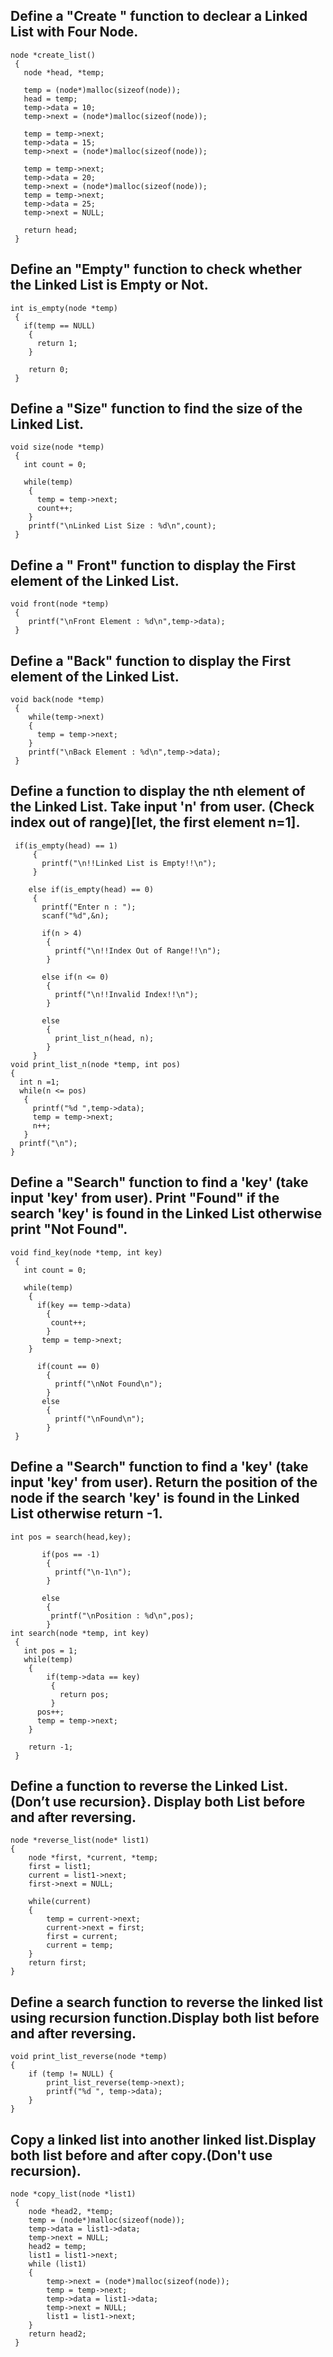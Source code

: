 ## Define a "Create " function to declear a Linked List with Four Node.

```
node *create_list()
 {
   node *head, *temp;

   temp = (node*)malloc(sizeof(node));
   head = temp;
   temp->data = 10;
   temp->next = (node*)malloc(sizeof(node));

   temp = temp->next;
   temp->data = 15;
   temp->next = (node*)malloc(sizeof(node));

   temp = temp->next;
   temp->data = 20;
   temp->next = (node*)malloc(sizeof(node));
   temp = temp->next;
   temp->data = 25;
   temp->next = NULL;

   return head;
 }
 ```


## Define an "Empty" function to check whether the Linked List is Empty or Not.

```
int is_empty(node *temp)
 {
   if(temp == NULL)
    {
      return 1;
    }

    return 0;
 }
 ```


## Define a "Size" function to find the size of the Linked List.

```
void size(node *temp)
 {
   int count = 0;

   while(temp)
    {
      temp = temp->next;
      count++;
    }
    printf("\nLinked List Size : %d\n",count);
 }
 ```


## Define a " Front" function to display the First element of the Linked List.

```
void front(node *temp)
 {
    printf("\nFront Element : %d\n",temp->data);
 }
 ```


## Define a "Back" function to display the First element of the Linked List.

```
void back(node *temp)
 {
    while(temp->next)
    {
      temp = temp->next;
    }
    printf("\nBack Element : %d\n",temp->data);
 }
 ```


## Define a function to display the nth element of the Linked List. Take input 'n' from user. (Check index out of range)[let, the first element n=1].

```
 if(is_empty(head) == 1)
     {
       printf("\n!!Linked List is Empty!!\n");
     }

    else if(is_empty(head) == 0)
     {
       printf("Enter n : ");
       scanf("%d",&n);

       if(n > 4)
        {
          printf("\n!!Index Out of Range!!\n");
        }

       else if(n <= 0)
        {
          printf("\n!!Invalid Index!!\n");
        }

       else
        {
          print_list_n(head, n);
        }
     }
void print_list_n(node *temp, int pos)
{
  int n =1;
  while(n <= pos)
   {
     printf("%d ",temp->data);
     temp = temp->next;
     n++;
   }
  printf("\n");
}
```


## Define a "Search" function to find a 'key' (take input 'key' from user). Print "Found" if the search 'key' is found in the Linked List otherwise print "Not Found".

```
void find_key(node *temp, int key)
 {
   int count = 0;

   while(temp)
    {
      if(key == temp->data)
        {
         count++;
        }
       temp = temp->next;
    }

      if(count == 0)
        {
          printf("\nNot Found\n");
        }
       else
        {
          printf("\nFound\n");
        }
 }
 ```


## Define a "Search" function to find a 'key' (take input 'key' from user). Return the position of the node if the search 'key' is found in the Linked List otherwise return -1.

```
int pos = search(head,key);

       if(pos == -1)
        {
          printf("\n-1\n");
        }

       else
        {
         printf("\nPosition : %d\n",pos);
        }
int search(node *temp, int key)
 {
   int pos = 1;
   while(temp)
    {
        if(temp->data == key)
         {
           return pos;
         }
      pos++;
      temp = temp->next;
    }

    return -1;
 }
 ```


## Define a function to reverse the Linked List.(Don’t use recursion}. Display both List before and after reversing.

```
node *reverse_list(node* list1)
{
    node *first, *current, *temp;
    first = list1;
    current = list1->next;
    first->next = NULL;

    while(current)
    {
        temp = current->next;
        current->next = first;
        first = current;
        current = temp;
    }
    return first;
}
```


## Define a search function to reverse the linked list using recursion function.Display both list before and after reversing.

```
void print_list_reverse(node *temp)
{
    if (temp != NULL) {
        print_list_reverse(temp->next);
        printf("%d ", temp->data);
    }
}
```


## Copy a linked list into another linked list.Display both list before and after copy.(Don't use recursion).

```
node *copy_list(node *list1)
 {
    node *head2, *temp;
    temp = (node*)malloc(sizeof(node));
    temp->data = list1->data;
    temp->next = NULL;
    head2 = temp;
    list1 = list1->next;
    while (list1)
    {
        temp->next = (node*)malloc(sizeof(node));
        temp = temp->next;
        temp->data = list1->data;
        temp->next = NULL;
        list1 = list1->next;
    }
    return head2;
 }
 ```

